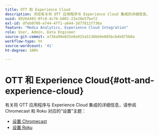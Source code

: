 ```yaml
---
title: OTT 和 Experience Cloud
description: 浏览有关将 OTT 应用程序与 Experience Cloud 集成的详细信息。
uuid: 89264403-0fc8-4c76-b001-22e20e57bef2
exl-id: dfeb0708-e744-4ff1-a644-3d77812f736a
feature: "Media Analytics, Experience Cloud Integration"
role: User, Admin, Data Engineer
source-git-commit: a73ba98e025e0a915a5136bb9e0d5bcbde875b0a
workflow-type: ht
source-wordcount: '41'
ht-degree: 100%

---
```


# OTT 和 Experience Cloud{#ott-and-experience-cloud}

有关将 OTT 应用程序与 Experience Cloud 集成的详细信息，请参阅 Chromecast 和 Roku 对应的“设置”主题：

* [设置 Chromecast](/help/implementation/media-sdk/setup/set-up-chromecast.md)
* [设置 Roku](/help/implementation/media-sdk/setup/set-up-roku.md)
